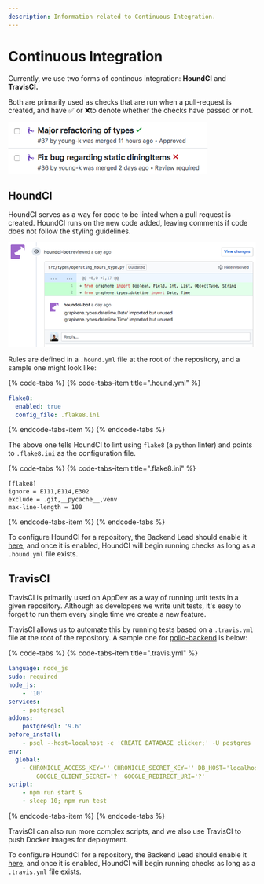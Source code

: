 ```yaml
---
description: Information related to Continuous Integration.
---
```


# Continuous Integration

Currently, we use two forms of continous integration: **HoundCI** and **TravisCI.**   
  
Both are primarily used as checks that are run when a pull-request is created, and have ✅ or ❌to denote whether the checks have passed or not. 

![Passed CI Check, CI Error](../../.gitbook/assets/screen-shot-2018-11-14-at-1.39.29-am.png)

## HoundCI

HoundCI serves as a way for code to be linted when a pull request is created. HoundCI runs on the new code added, leaving comments if code does not follow the styling guidelines.

![Hound Linting Error](../../.gitbook/assets/screen-shot-2018-11-14-at-1.36.49-am.png)

Rules are defined in a `.hound.yml` file at the root of the repository, and a sample one might look like:

{% code-tabs %}
{% code-tabs-item title=".hound.yml" %}
```yaml
flake8:
  enabled: true
  config_file: .flake8.ini
```
{% endcode-tabs-item %}
{% endcode-tabs %}

The above one tells HoundCI to lint using `flake8` \(a `python` linter\) and points to `.flake8.ini` as the configuration file.

{% code-tabs %}
{% code-tabs-item title=".flake8.ini" %}
```text
[flake8]
ignore = E111,E114,E302
exclude = .git,__pycache__,venv
max-line-length = 100
```
{% endcode-tabs-item %}
{% endcode-tabs %}

To configure HoundCI for a repository, the Backend Lead should enable it [here](http://houndci.com), and once it is enabled, HoundCI will begin running checks as long as a `.hound.yml` file exists.

## TravisCI

TravisCI is primarily used on AppDev as a way of running unit tests in a given repository. Although as developers we write unit tests, it's easy to forget to run them every single time we create a new feature.

TravisCI allows us to automate this by running tests based on a `.travis.yml` file at the root of the repository. A sample one for [pollo-backend](https://github.com/cuappdev/pollo-backend) is below:

{% code-tabs %}
{% code-tabs-item title=".travis.yml" %}
```yaml
language: node_js
sudo: required
node_js:
    - '10'
services:
    - postgresql
addons:
    postgresql: '9.6'
before_install:
    - psql --host=localhost -c 'CREATE DATABASE clicker;' -U postgres
env:
  global:
    - CHRONICLE_ACCESS_KEY='' CHRONICLE_SECRET_KEY='' DB_HOST='localhost' DB_USERNAME='postgres' DB_PASSWORD='' DB_NAME='clicker' GOOGLE_CLIENT_ID='?'
        GOOGLE_CLIENT_SECRET='?' GOOGLE_REDIRECT_URI='?'
script:
    - npm run start &
    - sleep 10; npm run test
```
{% endcode-tabs-item %}
{% endcode-tabs %}

TravisCI can also run more complex scripts, and we also use TravisCI to push Docker images for deployment.

To configure HoundCI for a repository, the Backend Lead should enable it [here](http://houndci.com), and once it is enabled, HoundCI will begin running checks as long as a `.travis.yml` file exists.

